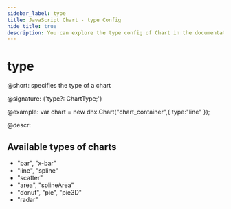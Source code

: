 ```yaml
---
sidebar_label: type
title: JavaScript Chart - type Config 
hide_title: true
description: You can explore the type config of Chart in the documentation of the DHTMLX JavaScript UI library. Browse developer guides and API reference, try out code examples and live demos, and download a free 30-day evaluation version of DHTMLX Suite 7.
---
```


# type

@short: specifies the type of a chart

@signature: {'type?: ChartType;'}

@example:
var chart = new dhx.Chart("chart_container",{
    type:"line" 
});

@descr:
## Available types of charts 

- "bar", "x-bar"
- "line", "spline"
- "scatter"
- "area", "splineArea"
- "donut", "pie", "pie3D"
- "radar"

[comment]: # (@related: chart/configuration_properties.md#main-properties chart/charts_overview.md)
